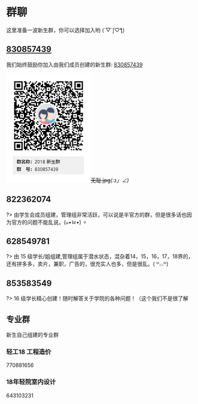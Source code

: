 # 群聊

这里准备一波新生群，你可以选择加入哟 (´▽`ʃ♡ƪ)

## [830857439](https://shang.qq.com/wpa/qunwpa?idkey=2d679645d055ae2c5c6d74cbbce035b280f2617f34f3b72e3bcbfb7c1ceccde5)

我们始终鼓励你加入由我们成员创建的新生群: [830857439](https://shang.qq.com/wpa/qunwpa?idkey=2d679645d055ae2c5c6d74cbbce035b280f2617f34f3b72e3bcbfb7c1ceccde5)

![2018qrcode](_media/2018qrcode.png)~~无耻.jpg~~_(:з」∠)_

## 822362074
    
?> 由学生会成员组建，管理组非常活跃，可以说是半官方的群，但是很多话也因为官方的问题不能乱说。(๑•̀ㅂ•́) ✧

## 628549781

?> 由 15 级学长/姐组建,管理组属于潜水状态，混杂着14，15，16，17，18界的，还有拼多多，卖片，兼职，广告的，很充实人也多，但是很乱。( ꒪⌓꒪)

## 853583549

?> 16 级学长精心创建！随时解答关于学院的各种问题！（这个我们不是很了解

## 专业群

新生自己组建的专业群

### 轻工18 工程造价

770881656

### 18年轻院室内设计

643103231
